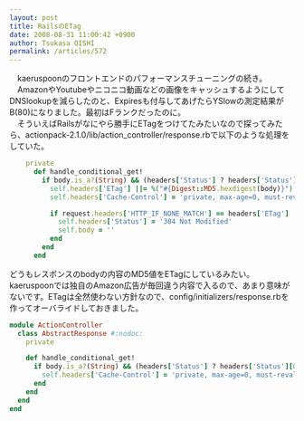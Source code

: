 ```yaml
---
layout: post
title: RailsのETag
date: 2008-08-31 11:00:42 +0900
author: Tsukasa OISHI
permalink: /articles/572
---
```



　kaeruspoonのフロントエンドのパフォーマンスチューニングの続き。  
　AmazonやYoutubeやニコニコ動画などの画像をキャッシュするようにしてDNSlookupを減らしたのと、Expiresも付与してあげたらYSlowの測定結果がB(80)になりました。最初はFランクだったのに。  
　そういえばRailsがなにやら勝手にETagをつけてたみたいなので探ってみたら、actionpack-2.1.0/lib/action\_controller/response.rbで以下のような処理をしていた。  

```ruby  
    private  
      def handle_conditional_get!  
        if body.is_a?(String) && (headers['Status'] ? headers['Status'][0..2] == '200' : true)  && !body.empty?  
          self.headers['ETag'] ||= %("#{Digest::MD5.hexdigest(body)}")  
          self.headers['Cache-Control'] = 'private, max-age=0, must-revalidate' if headers['Cache-Control'] == DEFAULT_HEADERS['Cache-Control']  

          if request.headers['HTTP_IF_NONE_MATCH'] == headers['ETag']  
            self.headers['Status'] = '304 Not Modified'  
            self.body = ''  
          end  
        end  
      end  
```  

どうもレスポンスのbodyの内容のMD5値をETagにしているみたい。kaeruspoonでは独自のAmazon広告が毎回違う内容で入るので、あまり意味がないです。ETagは全然使わない方針なので、config/initializers/response.rbを作ってオーバライドしておきました。  

```ruby  
module ActionController  
  class AbstractResponse #:nodoc:  
    private  

    def handle_conditional_get!  
      if body.is_a?(String) && (headers['Status'] ? headers['Status'][0..2] == '200' : true)  && !body.empty?  
        self.headers['Cache-Control'] = 'private, max-age=0, must-revalidate' if headers['Cache-Control'] == DEFAULT_HEADERS['Cache-Control']  
      end  
    end  
  end  
end  
```  
